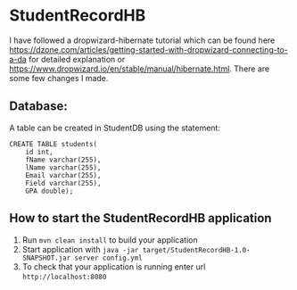 # StudentRecordHB

I have followed a dropwizard-hibernate tutorial which can be found here https://dzone.com/articles/getting-started-with-dropwizard-connecting-to-a-da for detailed explanation or https://www.dropwizard.io/en/stable/manual/hibernate.html. There are some few changes I made.

Database:
---

A table can be created in StudentDB using the statement:

```
CREATE TABLE students(
	id int,
	fName varchar(255),
	lName varchar(255),
	Email varchar(255),
	Field varchar(255),
	GPA double);
```


How to start the StudentRecordHB application
---

1. Run `mvn clean install` to build your application
1. Start application with `java -jar target/StudentRecordHB-1.0-SNAPSHOT.jar server config.yml`
1. To check that your application is running enter url `http://localhost:8080`


